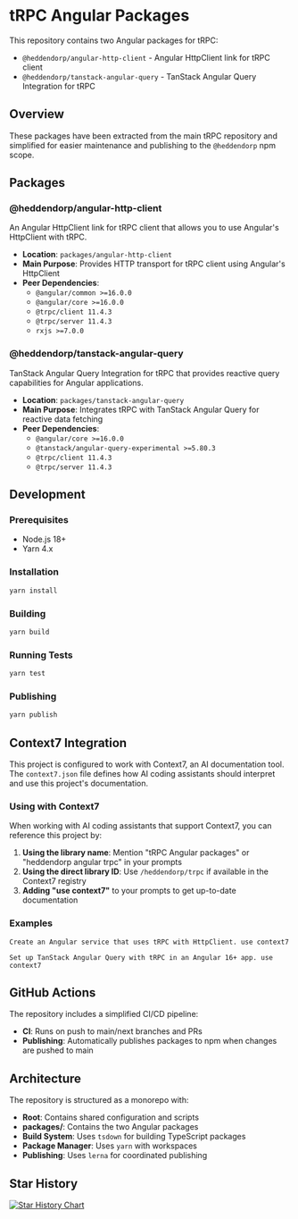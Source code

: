 # tRPC Angular Packages

This repository contains two Angular packages for tRPC:

- `@heddendorp/angular-http-client` - Angular HttpClient link for tRPC client
- `@heddendorp/tanstack-angular-query` - TanStack Angular Query Integration for tRPC

## Overview

These packages have been extracted from the main tRPC repository and simplified for easier maintenance and publishing to the `@heddendorp` npm scope.

## Packages

### @heddendorp/angular-http-client

An Angular HttpClient link for tRPC client that allows you to use Angular's HttpClient with tRPC.

- **Location**: `packages/angular-http-client`
- **Main Purpose**: Provides HTTP transport for tRPC client using Angular's HttpClient
- **Peer Dependencies**:
  - `@angular/common >=16.0.0`
  - `@angular/core >=16.0.0`
  - `@trpc/client 11.4.3`
  - `@trpc/server 11.4.3`
  - `rxjs >=7.0.0`

### @heddendorp/tanstack-angular-query

TanStack Angular Query Integration for tRPC that provides reactive query capabilities for Angular applications.

- **Location**: `packages/tanstack-angular-query`
- **Main Purpose**: Integrates tRPC with TanStack Angular Query for reactive data fetching
- **Peer Dependencies**:
  - `@angular/core >=16.0.0`
  - `@tanstack/angular-query-experimental >=5.80.3`
  - `@trpc/client 11.4.3`
  - `@trpc/server 11.4.3`

## Development

### Prerequisites

- Node.js 18+
- Yarn 4.x

### Installation

```bash
yarn install
```

### Building

```bash
yarn build
```

### Running Tests

```bash
yarn test
```

### Publishing

```bash
yarn publish
```

## Context7 Integration

This project is configured to work with Context7, an AI documentation tool. The `context7.json` file defines how AI coding assistants should interpret and use this project's documentation.

### Using with Context7

When working with AI coding assistants that support Context7, you can reference this project by:

1. **Using the library name**: Mention "tRPC Angular packages" or "heddendorp angular trpc" in your prompts
2. **Using the direct library ID**: Use `/heddendorp/trpc` if available in the Context7 registry
3. **Adding "use context7"** to your prompts to get up-to-date documentation

### Examples

```
Create an Angular service that uses tRPC with HttpClient. use context7
```

```
Set up TanStack Angular Query with tRPC in an Angular 16+ app. use context7
```

## GitHub Actions

The repository includes a simplified CI/CD pipeline:

- **CI**: Runs on push to main/next branches and PRs
- **Publishing**: Automatically publishes packages to npm when changes are pushed to main

## Architecture

The repository is structured as a monorepo with:

- **Root**: Contains shared configuration and scripts
- **packages/**: Contains the two Angular packages
- **Build System**: Uses `tsdown` for building TypeScript packages
- **Package Manager**: Uses `yarn` with workspaces
- **Publishing**: Uses `lerna` for coordinated publishing

## Star History

<a href="https://www.star-history.com/#heddendorp/trpc&Date">
 <picture>
   <source media="(prefers-color-scheme: dark)" srcset="https://api.star-history.com/svg?repos=heddendorp/trpc&type=Date&theme=dark" />
   <source media="(prefers-color-scheme: light)" srcset="https://api.star-history.com/svg?repos=heddendorp/trpc&type=Date" />
   <img alt="Star History Chart" src="https://api.star-history.com/svg?repos=heddendorp/trpc&type=Date" />
 </picture>
</a>

